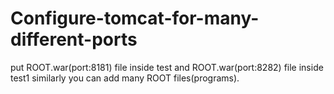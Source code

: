 # Configure-tomcat-for-many-different-ports
put ROOT.war(port:8181) file inside test and ROOT.war(port:8282) file inside test1 similarly you can add many ROOT files(programs).
